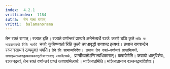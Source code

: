 ```yaml
---
index:  4.2.1
vrittiindex:  1184
sutra:  तेन रक्तं रागात्
vritti:  balamanorama 
---
```


तेन रक्तं रागात्। रज्यत इति। रज्यते वर्णान्तरं प्राप्यते अनेनेत्यर्थे रञ्जेः करणे घञि कृते `गञि च भावकरणयो'रिति नलोपे `चजोः कुघिण्ण्यतो'रिति कुत्वे उपधावृद्धौ रागशब्द इत्यर्थः। तथाच रागशब्देन रञ्जनसाधनं द्रव्यमुक्तं भवति। `तेने'ति सामान्यनिर्देशः। तथाच तेन रक्तं=वर्णान्तरं प्राप्तमित्यर्थे, रागात्=रञ्जनद्रव्यवाचकात्तृतीयान्तादण् स्यादित्यर्थः, `प्राग्दीव्यतोऽणि'त्यधिकारात्। कषायेणेति। कषायो धातुविशेषः, रञ्जनद्रव्यं, तेन रक्तं वर्णान्तरं प्राप्तं काषायमित्यर्थः। माञ्जिष्ठमिति। मञ्जिष्ठानाम रञ्जनद्रव्यविशेषः।

